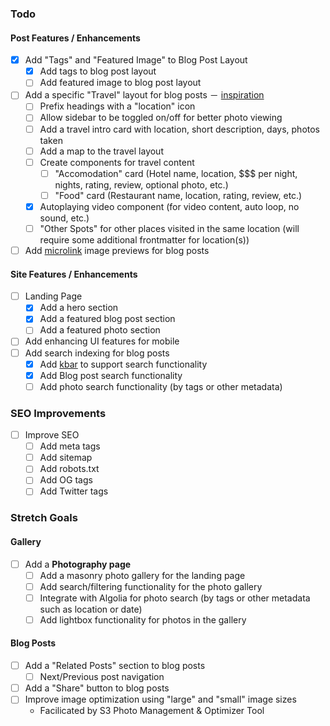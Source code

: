 ### Todo

#### Post Features / Enhancements

- [x] Add "Tags" and "Featured Image" to Blog Post Layout
  - [x] Add tags to blog post layout
  - [ ] Add featured image to blog post layout
- [ ] Add a specific "Travel" layout for blog posts － [inspiration](https://photos.paulstamatiou.com/new-zealand/wellington/)
  - [ ] Prefix headings with a "location" icon
  - [ ] Allow sidebar to be toggled on/off for better photo viewing
  - [ ] Add a travel intro card with location, short description, days, photos taken
  - [ ] Add a map to the travel layout
  - [ ] Create components for travel content
    - [ ] "Accomodation" card (Hotel name, location, \$\$\$ per night, nights, rating, review, optional photo, etc.)
    - [ ] "Food" card (Restaurant name, location, rating, review, etc.)
  - [x] Autoplaying video component (for video content, auto loop, no sound, etc.)
  - [ ] "Other Spots" for other places visited in the same location (will require some additional frontmatter for location(s))
- [ ] Add [microlink](https://github.com/microlinkhq/sdk) image previews for blog posts

#### Site Features / Enhancements

- [ ] Landing Page
  - [x] Add a hero section
  - [x] Add a featured blog post section
  - [ ] Add a featured photo section
- [ ] Add enhancing UI features for mobile
- [ ] Add search indexing for blog posts
  - [x] Add [kbar](https://github.com/timc1/kbar) to support search functionality
  - [x] Add Blog post search functionality
  - [ ] Add photo search functionality (by tags or other metadata)

### SEO Improvements

- [ ] Improve SEO
  - [ ] Add meta tags
  - [ ] Add sitemap
  - [ ] Add robots.txt
  - [ ] Add OG tags
  - [ ] Add Twitter tags

### Stretch Goals

#### Gallery

- [ ] Add a **Photography page**
  - [ ] Add a masonry photo gallery for the landing page
  - [ ] Add search/filtering functionality for the photo gallery
  - [ ] Integrate with Algolia for photo search (by tags or other metadata such as location or date)
  - [ ] Add lightbox functionality for photos in the gallery

#### Blog Posts

- [ ] Add a "Related Posts" section to blog posts
  - [ ] Next/Previous post navigation
- [ ] Add a "Share" button to blog posts
- [ ] Improve image optimization using "large" and "small" image sizes
  - Facilicated by S3 Photo Management & Optimizer Tool
